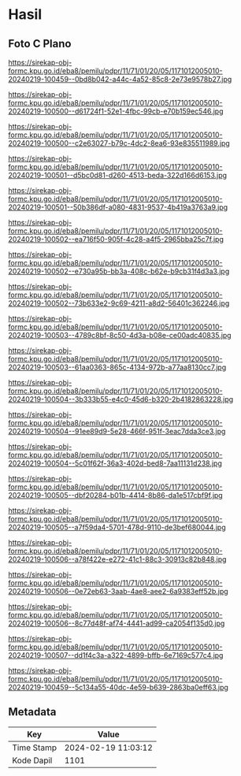 # Hasil

## Foto C Plano

https://sirekap-obj-formc.kpu.go.id/eba8/pemilu/pdpr/11/71/01/20/05/1171012005010-20240219-100459--0bd8b042-a44c-4a52-85c8-2e73e9578b27.jpg

https://sirekap-obj-formc.kpu.go.id/eba8/pemilu/pdpr/11/71/01/20/05/1171012005010-20240219-100500--d61724f1-52e1-4fbc-99cb-e70b159ec546.jpg

https://sirekap-obj-formc.kpu.go.id/eba8/pemilu/pdpr/11/71/01/20/05/1171012005010-20240219-100500--c2e63027-b79c-4dc2-8ea6-93e835511989.jpg

https://sirekap-obj-formc.kpu.go.id/eba8/pemilu/pdpr/11/71/01/20/05/1171012005010-20240219-100501--d5bc0d81-d260-4513-beda-322d166d6153.jpg

https://sirekap-obj-formc.kpu.go.id/eba8/pemilu/pdpr/11/71/01/20/05/1171012005010-20240219-100501--50b386df-a080-4831-9537-4b419a3763a9.jpg

https://sirekap-obj-formc.kpu.go.id/eba8/pemilu/pdpr/11/71/01/20/05/1171012005010-20240219-100502--ea716f50-905f-4c28-a4f5-2965bba25c7f.jpg

https://sirekap-obj-formc.kpu.go.id/eba8/pemilu/pdpr/11/71/01/20/05/1171012005010-20240219-100502--e730a95b-bb3a-408c-b62e-b9cb31f4d3a3.jpg

https://sirekap-obj-formc.kpu.go.id/eba8/pemilu/pdpr/11/71/01/20/05/1171012005010-20240219-100502--73b633e2-9c69-4211-a8d2-56401c362246.jpg

https://sirekap-obj-formc.kpu.go.id/eba8/pemilu/pdpr/11/71/01/20/05/1171012005010-20240219-100503--4789c8bf-8c50-4d3a-b08e-ce00adc40835.jpg

https://sirekap-obj-formc.kpu.go.id/eba8/pemilu/pdpr/11/71/01/20/05/1171012005010-20240219-100503--61aa0363-865c-4134-972b-a77aa8130cc7.jpg

https://sirekap-obj-formc.kpu.go.id/eba8/pemilu/pdpr/11/71/01/20/05/1171012005010-20240219-100504--3b333b55-e4c0-45d6-b320-2b4182863228.jpg

https://sirekap-obj-formc.kpu.go.id/eba8/pemilu/pdpr/11/71/01/20/05/1171012005010-20240219-100504--91ee89d9-5e28-466f-951f-3eac7dda3ce3.jpg

https://sirekap-obj-formc.kpu.go.id/eba8/pemilu/pdpr/11/71/01/20/05/1171012005010-20240219-100504--5c01f62f-36a3-402d-bed8-7aa11131d238.jpg

https://sirekap-obj-formc.kpu.go.id/eba8/pemilu/pdpr/11/71/01/20/05/1171012005010-20240219-100505--dbf20284-b01b-4414-8b86-da1e517cbf9f.jpg

https://sirekap-obj-formc.kpu.go.id/eba8/pemilu/pdpr/11/71/01/20/05/1171012005010-20240219-100505--a7f59da4-5701-478d-9110-de3bef680044.jpg

https://sirekap-obj-formc.kpu.go.id/eba8/pemilu/pdpr/11/71/01/20/05/1171012005010-20240219-100506--a78f422e-e272-41c1-88c3-30913c82b848.jpg

https://sirekap-obj-formc.kpu.go.id/eba8/pemilu/pdpr/11/71/01/20/05/1171012005010-20240219-100506--0e72eb63-3aab-4ae8-aee2-6a9383eff52b.jpg

https://sirekap-obj-formc.kpu.go.id/eba8/pemilu/pdpr/11/71/01/20/05/1171012005010-20240219-100506--8c77d48f-af74-4441-ad99-ca2054f135d0.jpg

https://sirekap-obj-formc.kpu.go.id/eba8/pemilu/pdpr/11/71/01/20/05/1171012005010-20240219-100507--dd1f4c3a-a322-4899-bffb-6e7169c577c4.jpg

https://sirekap-obj-formc.kpu.go.id/eba8/pemilu/pdpr/11/71/01/20/05/1171012005010-20240219-100459--5c134a55-40dc-4e59-b639-2863ba0eff63.jpg


## Metadata

| Key        | Value               |
| ---------- | ------------------- |
| Time Stamp | 2024-02-19 11:03:12 |
| Kode Dapil | 1101                |



